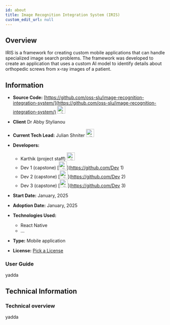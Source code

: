 ```yaml
---
id: about
title: Image Recognition Integration System (IRIS)
custom_edit_url: null
---
```


## Overview

IRIS is a framework for creating custom mobile applications that can handle specialized image search problems. The framework was developed to create an application that uses a custom AI model to identify details about orthopedic screws from x-ray images of a patient.

## Information

 - **Source Code:** [https://github.com/oss-slu/image-recognition-integration-system/](https://github.com/oss-slu/image-recognition-integration-system/) [<img src="/img/git-alt.svg" alt="git" width="25" height="25" />](https://github.com/oss-slu/image-recognition-integration-system/)
- **Client** Dr Abby Stylianou
- **Current Tech Lead:** Julian Shniter [<img src="/img/github.svg" alt="github" width="25" height="25" />](https://github.com/yadda)
- **Developers:**

  - Karthik (project staff) [<img src="/img/github.svg" alt="github" width="25" height="25" />](https://github.com/yadda)
  - Dev 1 (capstone) [<img src="/img/github.svg" alt="github" width="25" height="25" />](https://github.com/Dev 1)
  - Dev 2 (capstone) [<img src="/img/github.svg" alt="github" width="25" height="25" />](https://github.com/Dev 2)
  - Dev 3 (capstone) [<img src="/img/github.svg" alt="github" width="25" height="25" />](https://github.com/Dev 3)

- **Start Date:** January, 2025
- **Adoption Date:** January, 2025
- **Technologies Used:**
  - React Native
  - ...
- **Type:** Mobile application
- **License:** [Pick a License](https://opensource.org/license/yadda)

### User Guide

yadda

## Technical Information

### Technical overview

yadda
